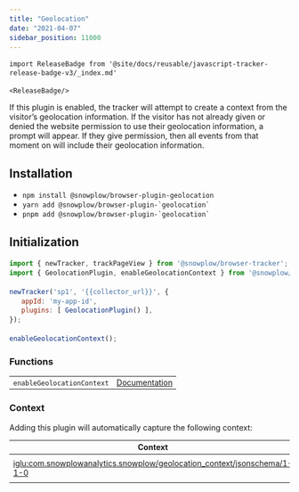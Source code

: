 ```yaml
---
title: "Geolocation"
date: "2021-04-07"
sidebar_position: 11000
---
```


```mdx-code-block
import ReleaseBadge from '@site/docs/reusable/javascript-tracker-release-badge-v3/_index.md'

<ReleaseBadge/>
```

If this plugin is enabled, the tracker will attempt to create a context from the visitor’s geolocation information. If the visitor has not already given or denied the website permission to use their geolocation information, a prompt will appear. If they give permission, then all events from that moment on will include their geolocation information.

## Installation

- `npm install @snowplow/browser-plugin-geolocation`
- ``yarn add @snowplow/browser-plugin-`geolocation` ``
- ``pnpm add @snowplow/browser-plugin-`geolocation` ``

## Initialization

```javascript
import { newTracker, trackPageView } from '@snowplow/browser-tracker';
import { GeolocationPlugin, enableGeolocationContext } from '@snowplow/browser-plugin-geolocation';

newTracker('sp1', '{{collector_url}}', { 
   appId: 'my-app-id', 
   plugins: [ GeolocationPlugin() ],
});

enableGeolocationContext();
```

### Functions

<table class="has-fixed-layout"><tbody><tr><td><code>enableGeolocationContext</code></td><td><a href="/docs/collecting-data/collecting-from-own-applications/javascript-trackers/web-tracker/previous-versions/browser-tracker-v3-reference/tracker-setup/initialization-options/index.md">Documentation</a></td></tr></tbody></table>

### Context

Adding this plugin will automatically capture the following context:

| Context                                                                                                                                                                                                       | Example                                           |
|---------------------------------------------------------------------------------------------------------------------------------------------------------------------------------------------------------------|---------------------------------------------------|
| [iglu:com.snowplowanalytics.snowplow/geolocation_context/jsonschema/1-1-0](https://github.com/snowplow/iglu-central/blob/master/schemas/com.snowplowanalytics.snowplow/geolocation_context/jsonschema/1-1-0) | ![](images/Screenshot-2021-03-30-at-22.25.13.png) |
